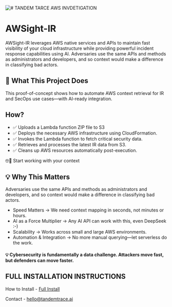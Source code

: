 
![# TANDEM TARCE AWS INVDETIGATION ](http://tandemtrace.ai/wp-content/uploads/2025/02/tand3.png)



# AWSight-IR

AWSight-IR leverages AWS native services and APIs to maintain fast visibility of your cloud infrastructure while providing powerful incident response capabilities using AI. 
Adversaries use the same APIs and methods as administrators and developers, and so context would make a difference in classifying bad actors. 


## 🚀 What This Project Does


This proof-of-concept shows how to automate AWS context retrieval for IR and SecOps use cases—with AI-ready integration.



## How?

 -   ✅ Uploads a Lambda function ZIP file to S3
 -   ✅ Deploys the necessary AWS infrastructure using CloudFormation.
 -   ✅ Invokes the Lambda function to fetch critical security data.
 -   ✅ Retrieves and processes the latest IR data from S3.
 -   ✅ Cleans up AWS resources automatically post-execution. 




 

🤓🔎 Start working with your context 



## 💡 Why This Matters

Adversaries use the same APIs and methods as administrators and developers, and so context would make a difference in classifying bad actors. 

 - Speed Matters → We need context mapping in seconds, not minutes or hours.
 - AI as a Force Multiplier → Any AI API can work with this, even DeepSeek :-) 
 - Scalability → Works across small and large AWS environments.
 - Automation & Integration → No more manual querying—let serverless do the work.



#### 💡 Cybersecurity is fundamentally a data challenge. Attackers move fast, but defenders can move faster. 



## FULL INSTALLATION INSTRUCTIONS 

How to Install - [Full Install](https://github.com/tandemtrace-ai/AWSight-IR/blob/main/how-to-install/README.md "Full Install")

Contact - hello@tandemtrace.ai
